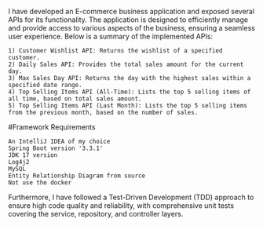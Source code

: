 I have developed an E-commerce business application and exposed several APIs for its functionality. The application is designed to efficiently manage and provide access to various aspects of the business, ensuring a seamless user experience. Below is a summary of the implemented APIs:

    1) Customer Wishlist API: Returns the wishlist of a specified customer.
    2) Daily Sales API: Provides the total sales amount for the current day.
    3) Max Sales Day API: Returns the day with the highest sales within a specified date range.
    4) Top Selling Items API (All-Time): Lists the top 5 selling items of all time, based on total sales amount.
    5) Top Selling Items API (Last Month): Lists the top 5 selling items from the previous month, based on the number of sales.

#Framework Requirements

    An IntelliJ IDEA of my choice
    Spring Boot version '3.3.1'
    JDK 17 version
    Log4j2
    MySQL
    Entity Relationship Diagram from source
    Not use the docker

Furthermore, I have followed a Test-Driven Development (TDD) approach to ensure high code quality and reliability, with comprehensive unit tests covering the service, repository, and controller layers.
